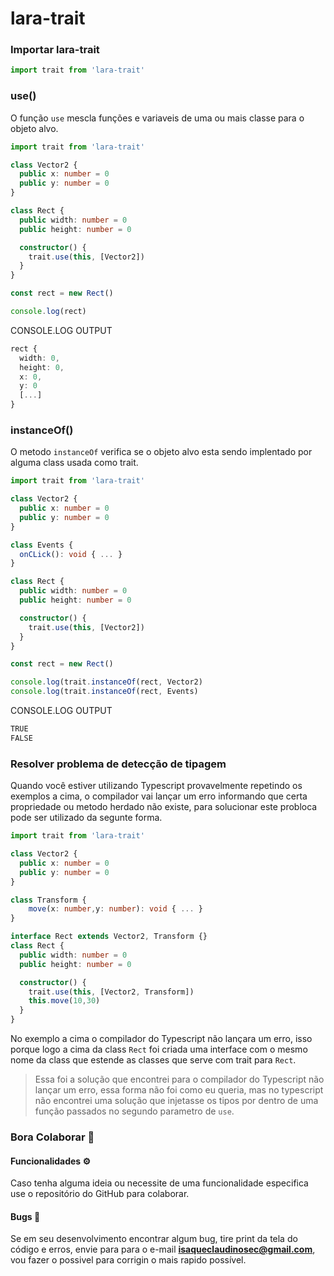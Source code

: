# lara-trait

### Importar lara-trait
``` typescript
import trait from 'lara-trait'
```

### use()

O função `use` mescla funções e variaveis de uma ou mais classe para o objeto alvo.

``` typescript
import trait from 'lara-trait'

class Vector2 {
  public x: number = 0
  public y: number = 0
}

class Rect {
  public width: number = 0
  public height: number = 0

  constructor() {
    trait.use(this, [Vector2])
  }
}

const rect = new Rect()

console.log(rect)
```

CONSOLE.LOG OUTPUT

``` typescript
rect {
  width: 0,
  height: 0,
  x: 0,
  y: 0
  [...]
}
```

### instanceOf()

O metodo `instanceOf` verifica se o objeto alvo esta sendo implentado por alguma class usada como trait.

``` typescript
import trait from 'lara-trait'

class Vector2 {
  public x: number = 0
  public y: number = 0
}

class Events {
  onCLick(): void { ... }
}

class Rect {
  public width: number = 0
  public height: number = 0

  constructor() {
    trait.use(this, [Vector2])
  }
}

const rect = new Rect()

console.log(trait.instanceOf(rect, Vector2)
console.log(trait.instanceOf(rect, Events)
```

CONSOLE.LOG OUTPUT

``` typescript
TRUE
FALSE
```

### Resolver problema de detecção de tipagem

Quando você estiver utilizando Typescript provavelmente repetindo os exemplos a cima, o compilador vai lançar um erro informando que certa propriedade ou metodo herdado não existe,
para solucionar este probloca pode ser utilizado da segunte forma.

``` typescript
import trait from 'lara-trait'

class Vector2 {
  public x: number = 0
  public y: number = 0
}

class Transform {
    move(x: number,y: number): void { ... }
}

interface Rect extends Vector2, Transform {}
class Rect {
  public width: number = 0
  public height: number = 0

  constructor() {
    trait.use(this, [Vector2, Transform])
    this.move(10,30)
  }
}
```

No exemplo a cima o compilador do Typescript não lançara um erro, isso porque logo a cima da class `Rect` foi criada uma interface com o mesmo nome da class que estende as classes que serve com trait para `Rect`.

>Essa foi a solução que encontrei para o compilador do Typescript não lançar um erro, essa forma não foi como eu queria, mas no typescript não encontrei uma solução que injetasse os tipos por dentro de uma função passados no segundo parametro de `use`.

### Bora Colaborar 🎉

#### Funcionalidades ⚙️

Caso tenha alguma ideia ou necessite de uma funcionalidade especifica use o repositório do GitHub para colaborar.

#### Bugs 🐞

Se em seu desenvolvimento encontrar algum bug, tire print da tela do código e erros, envie para para o e-mail **isaqueclaudinosec@gmail.com**, vou fazer o possivel para corrigin o mais rapido possível.